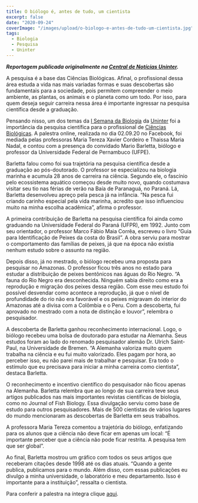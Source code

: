 ```yaml
---
title: O biólogo é, antes de tudo, um cientista
excerpt: false
date: "2020-09-24"
coverImage: "/images/upload/o-biologo-e-antes-de-tudo-um-cientista.jpg"
tags:
  - Biologia
  - Pesquisa
  - Uninter
---
```


**_Reportagem publicada originalmente na [Central de Notícias Uninter](https://www.uninter.com/noticias/o-biologo-e-antes-de-tudo-um-cientista)._**

A pesquisa é a base das Ciências Biológicas. Afinal, o profissional dessa área estuda a vida nas mais variadas formas e suas descobertas são fundamentais para a sociedade, pois permitem compreender o meio ambiente, as plantas, os animais e o planeta como um todo. Por isso, para quem deseja seguir carreira nessa área é importante ingressar na pesquisa científica desde a graduação.

Pensando nisso, um dos temas da [I Semana da Biologia](https://www.facebook.com/geocienciasunintergrad/) da [Uninter](https://www.uninter.com/) foi a importância da pesquisa científica para o profissional de [Ciências Biológicas](https://www.uninter.com/graduacao-ead/curso-ciencias-biologicas-bacharelado/). A palestra online, realizada no dia 02.09.20 no Facebook, foi mediada pelas professoras Maria Tereza Xavier Cordeiro e Thaissa Maria Nadal, e contou com a presença do convidado Mario Barletta, biólogo e professor da Universidade Federal de Pernambuco (UFPE).

Barletta falou como foi sua trajetória na pesquisa científica desde a graduação ao pós-doutorado. O professor se especializou na biologia marinha e acumula 28 anos de carreira na ciência. Segundo ele, o fascínio pelo ecossistema aquático começou desde muito novo, quando costumava visitar seu tio nas férias de verão na Baía de Paranaguá, no Paraná. Lá, Barletta desenvolveu apreço pela pesca já na infância. “Na pesca fui criando carinho especial pela vida marinha, acredito que isso influenciou muito na minha escolha acadêmica”, afirma o professor.

A primeira contribuição de Barletta na pesquisa científica foi ainda como graduando na Universidade Federal do Paraná (UFPR), em 1992. Junto com seu orientador, o professor Marco Fábio Maia Corrêa, escreveu o livro “Guia para Identificação de Peixes da costa do Brasil”. A obra serviu para mostrar o comportamento das famílias de peixes, já que na época não existia nenhum estudo sobre o assunto na região.

Depois disso, já no mestrado, o biólogo recebeu uma proposta para pesquisar no Amazonas. O professor ficou três anos no estado para estudar a distribuição de peixes bentônicos nas águas do Rio Negro. “A fauna do Rio Negro era desconhecida. Ninguém sabia direito como era a reprodução e migração dos peixes dessa região. Com esse meu estudo foi possível desvendar como acontece a reprodução, já que o nível de profundidade do rio não era favorável e os peixes migravam do interior do Amazonas até a divisa com a Colômbia e o Peru. Com a descoberta, fui aprovado no mestrado com a nota de distinção e louvor”, relembra o pesquisador.

A descoberta de Barletta ganhou reconhecimento internacional. Logo, o biólogo recebeu uma bolsa de doutorado para estudar na Alemanha. Seus estudos foram ao lado do renomado pesquisador alemão Dr. Ulrich Saint- Paul, na Universidade de Bremen. “A Alemanha valoriza muito quem trabalha na ciência e eu fui muito valorizado. Eles pagam por hora, ao perceber isso, eu não parei mais de trabalhar e pesquisar. Era todo o estímulo que eu precisava para iniciar a minha carreira como cientista”, destaca Barletta.

O reconhecimento e incentivo científico do pesquisador não ficou apenas na Alemanha. Barletta relembra que ao longo de sua carreira teve seus artigos publicados nas mais importantes revistas científicas de biologia, como no Journal of Fish Biology. Essa divulgação serviu como base de estudo para outros pesquisadores. Mais de 500 cientistas de vários lugares do mundo mencionaram as descobertas de Barletta em seus trabalhos.

A professora Maria Tereza comentou a trajetória do biólogo, enfatizando para os alunos que a ciência não deve ficar em apenas um local: “É importante perceber que a ciência não pode ficar restrita. A pesquisa tem que ser global”.

Ao final, Barletta mostrou um gráfico com todos os seus artigos que receberam citações desde 1998 até os dias atuais. “Quando a gente publica, publicamos para o mundo. Além disso, com essas publicações eu divulgo a minha universidade, o laboratório e meu departamento. Isso é importante para a instituição”, ressalta o cientista.

Para conferir a palestra na íntegra clique [aqui](https://www.facebook.com/geocienciasunintergrad/videos/3054496601325857/?v=3054496601325857).
